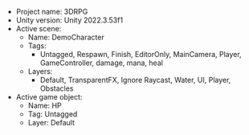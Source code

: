 <!-- UNITY CODE ASSIST INSTRUCTIONS START -->
- Project name: 3DRPG
- Unity version: Unity 2022.3.53f1
- Active scene:
  - Name: DemoCharacter
  - Tags:
    - Untagged, Respawn, Finish, EditorOnly, MainCamera, Player, GameController, damage, mana, heal
  - Layers:
    - Default, TransparentFX, Ignore Raycast, Water, UI, Player, Obstacles
- Active game object:
  - Name: HP
  - Tag: Untagged
  - Layer: Default
<!-- UNITY CODE ASSIST INSTRUCTIONS END -->